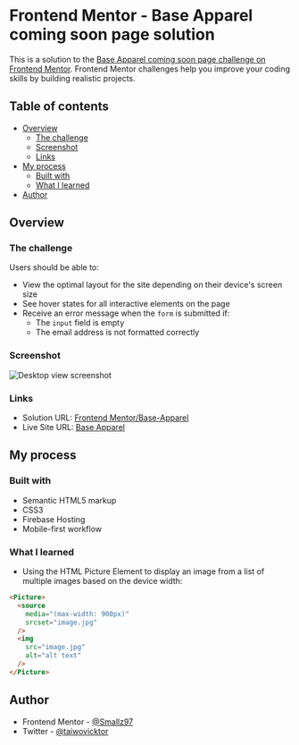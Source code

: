 # Frontend Mentor - Base Apparel coming soon page solution

This is a solution to the [Base Apparel coming soon page challenge on Frontend Mentor](https://www.frontendmentor.io/challenges/base-apparel-coming-soon-page-5d46b47f8db8a7063f9331a0). Frontend Mentor challenges help you improve your coding skills by building realistic projects.

## Table of contents

- [Overview](#overview)
  - [The challenge](#the-challenge)
  - [Screenshot](#screenshot)
  - [Links](#links)
- [My process](#my-process)
  - [Built with](#built-with)
  - [What I learned](#what-i-learned)
- [Author](#author)

## Overview

### The challenge

Users should be able to:

- View the optimal layout for the site depending on their device's screen size
- See hover states for all interactive elements on the page
- Receive an error message when the `form` is submitted if:
  - The `input` field is empty
  - The email address is not formatted correctly

### Screenshot

![Desktop view screenshot](assets/images/screenshot.jpg)

### Links

- Solution URL: [Frontend Mentor/Base-Apparel](https://www.frontendmentor.io/solutions/base-apparel-u-RFL0LbKq)
- Live Site URL: [Base Apparel](https://base-apparel-landing-page.firebase.com)

## My process

### Built with

- Semantic HTML5 markup
- CSS3
- Firebase Hosting
- Mobile-first workflow

### What I learned

- Using the HTML Picture Element to display an image from a list of multiple images based on the device width:

```html
<Picture>
  <source
    media="(max-width: 900px)" 
    srcset="image.jpg"
  />
  <img 
    src="image.jpg" 
    alt="alt text"
  />
</Picture>
```

## Author

- Frontend Mentor - [@Smallz97](https://www.frontendmentor.io/profile/Smallz97)
- Twitter - [@taiwovicktor](https://www.twitter.com/taiwovicktor)
